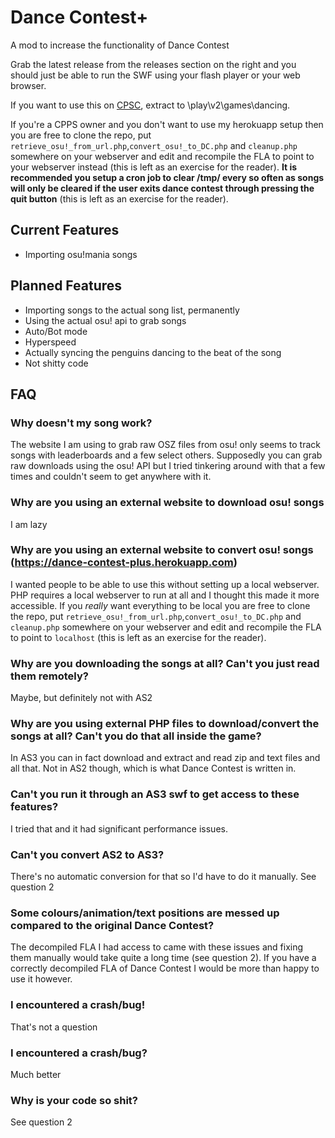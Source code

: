 # Dance Contest+
A mod to increase the functionality of Dance Contest

Grab the latest release from the releases section on the right and you should just be able to run the SWF using your flash player or your web browser.

If you want to use this on [CPSC](https://github.com/Thestickman391/CPSC), extract to \play\v2\games\dancing.

If you're a CPPS owner and you don't want to use my herokuapp setup then you are free to clone the repo, put `retrieve_osu!_from_url.php`,`convert_osu!_to_DC.php` and `cleanup.php` somewhere on your webserver and edit and recompile the FLA to point to your webserver instead (this is left as an exercise for the reader). **It is recommended you setup a cron job to clear /tmp/ every so often as songs will only be cleared if the user exits dance contest through pressing the quit button** (this is left as an exercise for the reader).

## Current Features
- Importing osu!mania songs

## Planned Features
- Importing songs to the actual song list, permanently 
- Using the actual osu! api to grab songs
- Auto/Bot mode
- Hyperspeed
- Actually syncing the penguins dancing to the beat of the song
- Not shitty code

## FAQ
### Why doesn't my song work?
The website I am using to grab raw OSZ files from osu! only seems to track songs with leaderboards and a few select others. Supposedly you can grab raw downloads using the osu! API but I tried tinkering around with that a few times and couldn't seem to get anywhere with it.
### Why are you using an external website to download osu! songs
I am lazy
### Why are you using an external website to convert osu! songs (https://dance-contest-plus.herokuapp.com) 
I wanted people to be able to use this without setting up a local webserver. PHP requires a local webserver to run at all and I thought this made it more accessible. If you *really* want everything to be local you are free to clone the repo, put `retrieve_osu!_from_url.php`,`convert_osu!_to_DC.php` and `cleanup.php` somewhere on your webserver and edit and recompile the FLA to point to `localhost` (this is left as an exercise for the reader).
### Why are you downloading the songs at all? Can't you just read them remotely?
Maybe, but definitely not with AS2
### Why are you using external PHP files to download/convert the songs at all? Can't you do that all inside the game?
In AS3 you can in fact download and extract and read zip and text files and all that. Not in AS2 though, which is what Dance Contest is written in. 
### Can't you run it through an AS3 swf to get access to these features?
I tried that and it had significant performance issues.
### Can't you convert AS2 to AS3?
There's no automatic conversion for that so I'd have to do it manually. See question 2
### Some colours/animation/text positions are messed up compared to the original Dance Contest?
The decompiled FLA I had access to came with these issues and fixing them manually would take quite a long time (see question 2). If you have a correctly decompiled FLA of Dance Contest I would be more than happy to use it however. 
### I encountered a crash/bug!
That's not a question
### I encountered a crash/bug?
Much better
### Why is your code so shit?
See question 2
